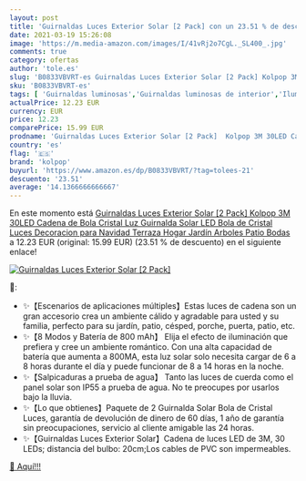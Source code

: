 ```yaml
---
layout: post
title: 'Guirnaldas Luces Exterior Solar [2 Pack] con un 23.51 % de descuento'
date: 2021-03-19 15:26:08
image: 'https://m.media-amazon.com/images/I/41vRj2o7CgL._SL400_.jpg'
comments: true
category: ofertas
author: 'tole.es'
slug: 'B0833VBVRT-es Guirnaldas Luces Exterior Solar [2 Pack] Kolpop 3M 30LED...'
sku: 'B0833VBVRT-es'
tags: [ 'Guirnaldas luminosas','Guirnaldas luminosas de interior','Iluminación','Iluminación de exterior','kolpop','navidad', ]
actualPrice: 12.23 EUR
currency: EUR
price: 12.23
comparePrice: 15.99 EUR
prodname: 'Guirnaldas Luces Exterior Solar [2 Pack]  Kolpop 3M 30LED Cadena de Bola Cristal Luz  Guirnalda Solar LED Bola de Cristal Luces Decoracion para Navidad Terraza Hogar Jardín Arboles Patio Bodas'
country: 'es'
flag: '🇪🇸'
brand: 'kolpop'
buyurl: 'https://www.amazon.es/dp/B0833VBVRT/?tag=tolees-21'
descuento: '23.51'
average: '14.1366666666667'
---
```


En este momento está [Guirnaldas Luces Exterior Solar [2 Pack]  Kolpop 3M 30LED Cadena de Bola Cristal Luz  Guirnalda Solar LED Bola de Cristal Luces Decoracion para Navidad Terraza Hogar Jardín Arboles Patio Bodas](https://www.amazon.es/dp/B0833VBVRT/?tag=tolees-21) a 12.23 EUR (original: 15.99 EUR) (23.51 %  de descuento) en el siguiente enlace!

[![Guirnaldas Luces Exterior Solar [2 Pack]](https://m.media-amazon.com/images/I/41vRj2o7CgL._SL400_.jpg)](https://www.amazon.es/dp/B0833VBVRT/?tag=tolees-21)

🔎:

- ✨【Escenarios de aplicaciones múltiples】Estas luces de cadena son un gran accesorio crea un ambiente cálido y agradable para usted y su familia, perfecto para su jardín, patio, césped, porche, puerta, patio, etc.
- ✨【8 Modos y Batería de 800 mAh】 Elija el efecto de iluminación que prefiera y cree un ambiente romántico. Con una alta capacidad de batería que aumenta a 800MA, esta luz solar solo necesita cargar de 6 a 8 horas durante el día y puede funcionar de 8 a 14 horas en la noche.
- ✨【Salpicaduras a prueba de agua】 Tanto las luces de cuerda como el panel solar son IP55 a prueba de agua. No te preocupes por usarlos bajo la lluvia.
- ✨【Lo que obtienes】Paquete de 2 Guirnalda Solar Bola de Cristal Luces, garantía de devolución de dinero de 60 días, 1 año de garantía sin preocupaciones, servicio al cliente amigable las 24 horas.
- ✨【Guirnaldas Luces Exterior Solar】Cadena de luces LED de 3M, 30 LEDs; distancia del bulbo: 20cm;Los cables de PVC son impermeables.

[🛒 Aquí!!!](https://www.amazon.es/dp/B0833VBVRT/?tag=tolees-21)
